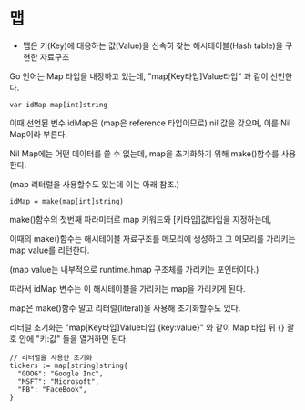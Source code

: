 # 맵

- 맵은 키(Key)에 대응하는 값(Value)을 신속히 찾는 해시테이블(Hash table)을 구현한 자료구조

Go 언어는 Map 타입을 내장하고 있는데, "map[Key타입]Value타입" 과 같이 선언한다.

```
var idMap map[int]string
```

이때 선언된 변수 idMap은 (map은 reference 타입이므로) nil 값을 갖으며, 이를 Nil Map이라 부른다.

Nil Map에는 어떤 데이터를 쓸 수 없는데, map을 초기화하기 위해 make()함수를 사용한다.

(map 리터럴을 사용할수도 있는데 이는 아래 참조.)

```
idMap = make(map[int]string)
```

make()함수의 첫번째 파라미터로 map 키워드와 [키타입]값타입을 지정하는데,

이때의 make()함수는 해시테이블 자료구조를 메모리에 생성하고 그 메모리를 가리키는 map value를 리턴한다.

(map value는 내부적으로 runtime.hmap 구조체를 가리키는 포인터이다.)

따라서 idMap 변수는 이 해시테이블을 가리키는 map을 가리키게 된다.

map은 make()함수 말고 리터럴(literal)을 사용해 초기화할수도 있다.

리터럴 초기화는 "map[Key타입]Value타입 {key:value}" 와 같이 Map 타입 뒤 {} 괄호 안에 "키:값" 들을 열거하면 된다.

```
// 리터럴을 사용한 초기화
tickers := map[string]string{
  "GOOG": "Google Inc",
  "MSFT": "Microsoft",
  "FB": "FaceBook",
}
```


